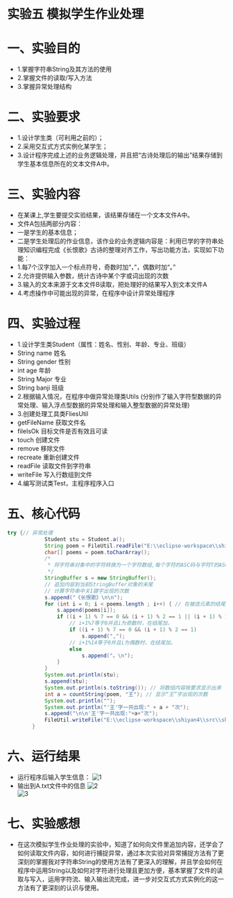 # 实验五 模拟学生作业处理
# 一、实验目的
* 1.掌握字符串String及其方法的使用
* 2.掌握文件的读取/写入方法
* 3.掌握异常处理结构
# 二、实验要求
* 1.设计学生类（可利用之前的）；
* 2.采用交互式方式实例化某学生；
* 3.设计程序完成上述的业务逻辑处理，并且把“古诗处理后的输出”结果存储到学生基本信息所在的文本文件A中。
# 三、实验内容
* 在某课上,学生要提交实验结果，该结果存储在一个文本文件A中。
* 文件A包括两部分内容：
* 一是学生的基本信息；
* 二是学生处理后的作业信息，该作业的业务逻辑内容是：利用已学的字符串处理知识编程完成《长恨歌》古诗的整理对齐工作，写出功能方法，实现如下功能：
* 1.每7个汉字加入一个标点符号，奇数时加“，”，偶数时加“。”
* 2.允许提供输入参数，统计古诗中某个字或词出现的次数
* 3.输入的文本来源于文本文件B读取，把处理好的结果写入到文本文件A
* 4.考虑操作中可能出现的异常，在程序中设计异常处理程序
# 四、实验过程
* 1.设计学生类Student（属性：姓名、性别、年龄、专业、班级）
* String name 姓名
* String gender 性别
* int age 年龄
* String Major 专业
* String banji 班级
* 2.根据输入情况，在程序中做异常处理类Utils (分别作了输入字符型数据的异常处理、输入浮点型数据的异常处理和输入整型数据的异常处理)
* 3.创建处理工具类FliesUtil
* getFileName 获取文件名
* fileIsOk 目标文件是否有效且可读
* touch 创建文件
* remove 移除文件
* recreate 重新创建文件
* readFile 读取文件到字符串
* writeFile 写入行数组到文件
* 4.编写测试类Test，主程序程序入口
# 五、核心代码
```java
try {// 异常处理
			Student stu = Student.a();
			String poem = FileUtil.readFile("E:\\eclipse-workspace\\shiyan4\\src\\shiyan4\\B.txt");
			char[] poems = poem.toCharArray();
			/*
			 * 将字符串对象中的字符转换为一个字符数组,每个字符的ASC码与字符T的ASC码进行二进制异或运算。 最后把结果转换回字符。
			 */
			StringBuffer s = new StringBuffer();
			// 追加内容到当前StringBuffer对象的末尾
			// 计算字符串中关1键字出现的次数
			s.append("《长恨歌》\n\n");	
			for (int i = 0; i < poems.length ; i++) { // 在被选元素的结尾插入符号
				s.append(poems[i]);
				if ((i + 1) % 7 == 0 && (i + 1) % 2 == 1 || (i + 1) % 14 == 0 && (i + 1) % 2 == 0) {
					// i+1%7等于0并且i为奇数时，在结尾加，
					if ((i + 1) % 7 == 0 && (i + 1) % 2 == 1)
						s.append(",");
					// i+1%14等于0并且i为偶数时，在结尾加。
					else
						s.append("。\n");
				}
			}
			System.out.println(stu);
			s.append(stu);
			System.out.println(s.toString()); // 将数组内容按要求显示出来
			int a = countString(poem, "王"); // 显示“王”字出现的次数
			System.out.println("");
			System.out.println("'王'字一共出现:" + a + "次");
			s.append("\n\n'王'字一共出现:"+a+"次");
			FileUtil.writeFile("E:\\eclipse-workspace\\shiyan4\\src\\shiyan4\\A.txt", s.toString().split("\n"));
		}
```
# 六、运行结果
* 运行程序后输入学生信息：
![1](https://github.com/wangjianwei-eng/java4/blob/main/src/%E6%8D%95%E8%8E%B7.JPG)<br/>
* 输出到A.txt文件中的信息
![2](https://github.com/wangjianwei-eng/java4/blob/main/src/%E6%8D%95%E8%8E%B72.JPG)<br/>
![3](https://github.com/wangjianwei-eng/java4/blob/main/src/%E6%8D%95%E8%8E%B73.JPG)<br/>
# 七、实验感想
* 在这次模拟学生作业处理的实验中，知道了如何向文件里追加内容，还学会了如何读取文件内容，如何进行捕捉异常，通过本次实验对异常捕捉方法有了更深刻的掌握我对字符串String的使用方法有了更深入的理解，并且学会如何在程序中运用String以及如何对字符进行处理且更加方便，基本掌握了文件的读取与写入，运用字符流、输入输出流完成，进一步对交互式方式实例化的这一方法有了更深刻的认识与使用。
